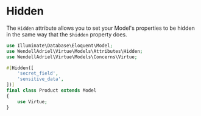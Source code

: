 # Hidden

The `Hidden` attribute allows you to set your Model's properties to be hidden in the same way that the `$hidden` property does.

```php
use Illuminate\Database\Eloquent\Model;
use WendellAdriel\Virtue\Models\Attributes\Hidden;
use WendellAdriel\Virtue\Models\Concerns\Virtue;

#[Hidden([
    'secret_field',
    'sensitive_data',
])]
final class Product extends Model
{
    use Virtue;
}
```
